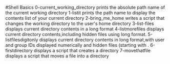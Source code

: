 #Shell Basics
0-current_working_directory prints the absolute path name of the current working directory
1-listit prints the path name to display the contents list of your current directory
2-bring_me_home writes a script that changes the working directory to the user's home directory
3-list-files displays current directory contents in a long format
4-listmorefiles displays current directory contents,including hidden files using long format.
5-listfilesdigitonly displays current directory contents in long format,with user and group IDs displayed numerically and hidden files (starting with .
6-firstdirectory displays a script that creates a directory
7-movethatfile displays a script that moves a file into a directory
